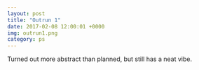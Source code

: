 ```yaml
---
layout: post
title: "Outrun 1"
date: 2017-02-08 12:00:01 +0000
img: outrun1.png
category: ps
---
```


Turned out more abstract than planned, but still has a neat vibe.